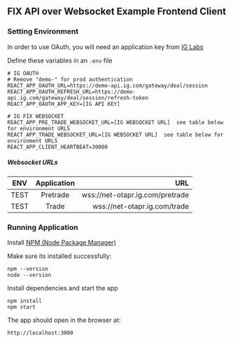 ## FIX API over Websocket Example Frontend Client 

### Setting Environment

In order to use OAuth, you will need an application key from [IG Labs](https://labs.ig.com/gettingstarted)

Define these variables in an `.env` file
```
# IG OAUTH 
# Remove "demo-" for prod authentication
REACT_APP_OAUTH_URL=https://demo-api.ig.com/gateway/deal/session
REACT_APP_OAUTH_REFRESH_URL=https://demo-api.ig.com/gateway/deal/session/refresh-token
REACT_APP_OAUTH_APP_KEY=[IG API KEY]

# IG FIX WEBSOCKET
REACT_APP_PRE_TRADE_WEBSOCKET_URL=[IG WEBSOCKET URL]  see table below for environment URLS
REACT_APP_TRADE_WEBSOCKET_URL=[IG WEBSOCKET URL]  see table below for environment URLS
REACT_APP_CLIENT_HEARTBEAT=30000

```

##### Websocket URLs

| ENV | Application | URL  |
| ----|:----:| ---:|
| TEST | Pretrade | wss://net-otapr.ig.com/pretrade |
| TEST | Trade | wss://net-otapr.ig.com/trade |


### Running Application
Install [NPM (Node Package Manager)](https://nodejs.org/en/)

Make sure its installed successfully:

```
npm --version
node --version
```

Install dependencies and start the app

```
npm install
npm start
```

The app should open in the browser at:

```
http://localhost:3000
```